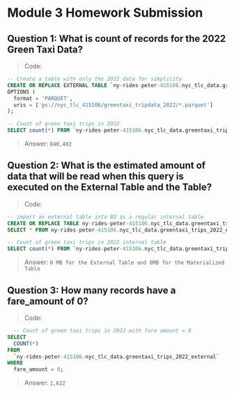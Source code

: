 # Module 3 Homework Submission

## Question 1: What is count of records for the 2022 Green Taxi Data?

> Code:
```sql
-- Create a table with only the 2022 data for simplicity
CREATE OR REPLACE EXTERNAL TABLE `ny-rides-peter-415106.nyc_tlc_data.greentaxi_trips_2022_external`
OPTIONS (
  format = 'PARQUET',
  uris = ['gs://nyc_tlc_415106/greentaxi_tripdata_2022/*.parquet']
);

-- Count of green taxi trips in 2022
SELECT count(*) FROM `ny-rides-peter-415106.nyc_tlc_data.greentaxi_trips_2022_external`;
```
> Answer:
`840,402`

## Question 2: What is the estimated amount of data that will be read when this query is executed on the External Table and the Table?

> Code:
```sql
-- import an external table into BQ as a regular internal table
CREATE OR REPLACE TABLE ny-rides-peter-415106.nyc_tlc_data.greentaxi_trips_2022 AS
SELECT * FROM ny-rides-peter-415106.nyc_tlc_data.greentaxi_trips_2022_external;

-- Count of green taxi trips in 2022 internal table
SELECT count(*) FROM `ny-rides-peter-415106.nyc_tlc_data.greentaxi_trips_2022`;
```

> Answer:
`0 MB for the External Table and 0MB for the Materialized Table`


## Question 3: How many records have a fare_amount of 0?

> Code:
```sql
  -- Count of green taxi trips in 2022 with fare amount = 0
SELECT
  COUNT(*)
FROM
  `ny-rides-peter-415106.nyc_tlc_data.greentaxi_trips_2022_external`
WHERE
  fare_amount = 0;
```

> Answer:
`1,622`
